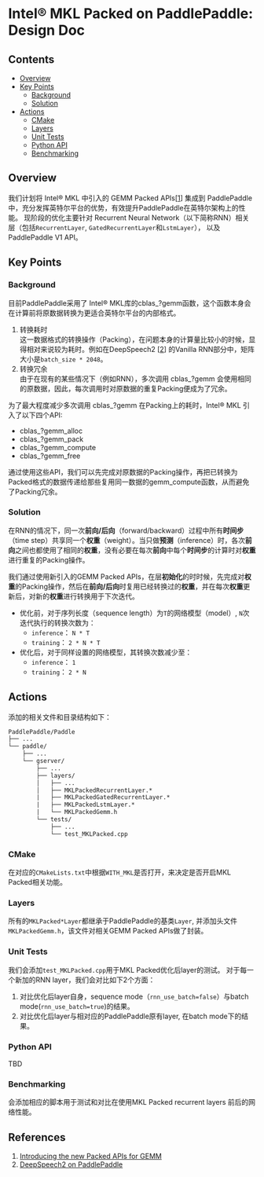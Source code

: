 # Intel® MKL Packed on PaddlePaddle: Design Doc


## Contents

- [Overview](#overview)
- [Key Points](#key-points) 
   - [Background](#background)
   - [Solution](#solution)
- [Actions](#actions)
    - [CMake](#cmake)
	- [Layers](#layers)
	- [Unit Tests](#unit-tests)
	- [Python API](#python-api)
	- [Benchmarking](#benchmarking)


## Overview
我们计划将 Intel® MKL 中引入的 GEMM Packed APIs\[[1](#references)\] 集成到 PaddlePaddle 中，充分发挥英特尔平台的优势，有效提升PaddlePaddle在英特尔架构上的性能。
现阶段的优化主要针对 Recurrent Neural Network（以下简称RNN）相关层（包括`RecurrentLayer`, `GatedRecurrentLayer`和`LstmLayer`）， 以及 PaddlePaddle V1 API。

## Key Points

### Background
目前PaddlePaddle采用了 Intel® MKL库的cblas_?gemm函数，这个函数本身会在计算前将原数据转换为更适合英特尔平台的内部格式。

1. 转换耗时 \
这一数据格式的转换操作（Packing），在问题本身的计算量比较小的时候，显得相对来说较为耗时。例如在DeepSpeech2 \[[2](#references)\] 的Vanilla RNN部分中，矩阵大小是`batch_size * 2048`。
2. 转换冗余 \
由于在现有的某些情况下（例如RNN），多次调用 cblas_?gemm 会使用相同的原数据，因此，每次调用时对原数据的重复Packing便成为了冗余。

为了最大程度减少多次调用 cblas_?gemm 在Packing上的耗时，Intel® MKL 引入了以下四个API:
   * cblas_?gemm_alloc
   * cblas_?gemm_pack 
   * cblas_?gemm_compute
   * cblas_?gemm_free

通过使用这些API，我们可以先完成对原数据的Packing操作，再把已转换为Packed格式的数据传递给那些复用同一数据的gemm_compute函数，从而避免了Packing冗余。

### Solution
在RNN的情况下，同一次**前向/后向**（forward/backward）过程中所有**时间步**（time step）共享同一个**权重**（weight）。当只做**预测**（inference）时，各次**前向**之间也都使用了相同的**权重**，没有必要在每次**前向**中每个**时间步**的计算时对**权重**进行重复的Packing操作。

我们通过使用新引入的GEMM Packed APIs，在层**初始化**的时时候，先完成对**权重**的Packing操作，然后在**前向/后向**时复用已经转换过的**权重**，并在每次**权重**更新后，对新的**权重**进行转换用于下次迭代。

* 优化前，对于序列长度（sequence length）为`T`的网络模型（model）, `N`次迭代执行的转换次数为：
  - `inference`： `N * T`  
  - `training`： `2 * N * T`
* 优化后，对于同样设置的网络模型，其转换次数减少至：
  - `inference`： `1`    
  - `training`： `2 * N`

## Actions

添加的相关文件和目录结构如下：

```txt
PaddlePaddle/Paddle
├── ...
└── paddle/
    ├── ...
    └── gserver/
        ├── ...
        ├── layers/
        │   ├── ...
        │   ├── MKLPackedRecurrentLayer.*
        |   ├── MKLPackedGatedRecurrentLayer.*
        |   ├── MKLPackedLstmLayer.*
        |   └── MKLPackedGemm.h
        └── tests/
            ├── ...
            └── test_MKLPacked.cpp
```

### CMake
在对应的`CMakeLists.txt`中根据`WITH_MKL`是否打开，来决定是否开启MKL Packed相关功能。

### Layers
所有的`MKLPacked*Layer`都继承于PaddlePaddle的基类`Layer`, 并添加头文件 `MKLPackedGemm.h`，该文件对相关GEMM Packed APIs做了封装。

### Unit Tests
我们会添加`test_MKLPacked.cpp`用于MKL Packed优化后layer的测试。
对于每一个新加的RNN layer，我们会对比如下2个方面：
1. 对比优化后layer自身，sequence mode（`rnn_use_batch=false`）与batch mode(`rnn_use_batch=true`)的结果。
2. 对比优化后layer与相对应的PaddlePaddle原有layer, 在batch mode下的结果。

### Python API
TBD

### Benchmarking
会添加相应的脚本用于测试和对比在使用MKL Packed recurrent layers 前后的网络性能。

## References 
1. [Introducing the new Packed APIs for GEMM](https://software.intel.com/en-us/articles/introducing-the-new-packed-apis-for-gemm)
2. [DeepSpeech2 on PaddlePaddle](https://github.com/PaddlePaddle/DeepSpeech#deepspeech2-on-paddlepaddle)

